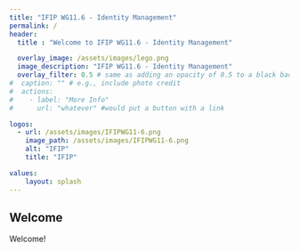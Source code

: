 ```yaml
---
title: "IFIP WG11.6 - Identity Management"
permalink: /
header:
  title : "Welcome to IFIP WG11.6 - Identity Management"

  overlay_image: /assets/images/lego.png
  image_description: "IFIP WG11.6 - Identity Management"
  overlay_filter: 0.5 # same as adding an opacity of 0.5 to a black background
#  caption: "" # e.g., include photo credit
#  actions:
#    - label: "More Info"
#      url: "whatever" #would put a button with a link

logos:
  - url: /assets/images/IFIPWG11-6.png
    image_path: /assets/images/IFIPWG11-6.png
    alt: "IFIP"
    title: "IFIP"

values:
    layout: splash
---
```


## Welcome

Welcome!

